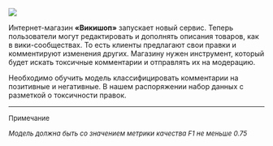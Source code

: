 ![](https://i.ibb.co/pjcBRMR/bbc87fcc-3bb9-422a-a925-60ae8f17b019.jpg)

Интернет-магазин **«Викишоп»** запускает новый сервис. Теперь пользователи могут редактировать и дополнять описания товаров, как в вики-сообществах. То есть клиенты предлагают свои правки и комментируют изменения других. Магазину нужен инструмент, который будет искать токсичные комментарии и отправлять их на модерацию.  


Необходимо обучить модель классифицировать комментарии на позитивные и негативные. В нашем распоряжении набор данных с разметкой о токсичности правок.  

---
<font size="2">
Примечание

*Модель должна быть со значением метрики качества F1 не меньше 0.75*
</font>     

